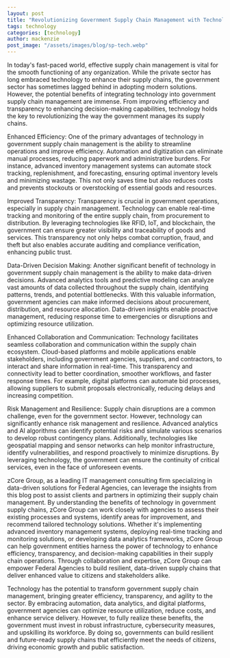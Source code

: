 ```yaml
---
layout: post
title: "Revolutionizing Government Supply Chain Management with Technology"
tags: technology
categories: [technology]
author: mackenzie
post_image: "/assets/images/blog/sp-tech.webp"
---
```


In today's fast-paced world, effective supply chain management is vital for the smooth functioning of any organization. While the private sector has long embraced technology to enhance their supply chains, the government sector has sometimes lagged behind in adopting modern solutions. However, the potential benefits of integrating technology into government supply chain management are immense. From improving efficiency and transparency to enhancing decision-making capabilities, technology holds the key to revolutionizing the way the government manages its supply chains.

Enhanced Efficiency:
One of the primary advantages of technology in government supply chain management is the ability to streamline operations and improve efficiency. Automation and digitization can eliminate manual processes, reducing paperwork and administrative burdens. For instance, advanced inventory management systems can automate stock tracking, replenishment, and forecasting, ensuring optimal inventory levels and minimizing wastage. This not only saves time but also reduces costs and prevents stockouts or overstocking of essential goods and resources.

Improved Transparency:
Transparency is crucial in government operations, especially in supply chain management. Technology can enable real-time tracking and monitoring of the entire supply chain, from procurement to distribution. By leveraging technologies like RFID, IoT, and blockchain, the government can ensure greater visibility and traceability of goods and services. This transparency not only helps combat corruption, fraud, and theft but also enables accurate auditing and compliance verification, enhancing public trust.

Data-Driven Decision Making:
Another significant benefit of technology in government supply chain management is the ability to make data-driven decisions. Advanced analytics tools and predictive modeling can analyze vast amounts of data collected throughout the supply chain, identifying patterns, trends, and potential bottlenecks. With this valuable information, government agencies can make informed decisions about procurement, distribution, and resource allocation. Data-driven insights enable proactive management, reducing response time to emergencies or disruptions and optimizing resource utilization.

Enhanced Collaboration and Communication:
Technology facilitates seamless collaboration and communication within the supply chain ecosystem. Cloud-based platforms and mobile applications enable stakeholders, including government agencies, suppliers, and contractors, to interact and share information in real-time. This transparency and connectivity lead to better coordination, smoother workflows, and faster response times. For example, digital platforms can automate bid processes, allowing suppliers to submit proposals electronically, reducing delays and increasing competition.

Risk Management and Resilience:
Supply chain disruptions are a common challenge, even for the government sector. However, technology can significantly enhance risk management and resilience. Advanced analytics and AI algorithms can identify potential risks and simulate various scenarios to develop robust contingency plans. Additionally, technologies like geospatial mapping and sensor networks can help monitor infrastructure, identify vulnerabilities, and respond proactively to minimize disruptions. By leveraging technology, the government can ensure the continuity of critical services, even in the face of unforeseen events.

zCore Group, as a leading IT management consulting firm specializing in data-driven solutions for Federal Agencies, can leverage the insights from this blog post to assist clients and partners in optimizing their supply chain management. By understanding the benefits of technology in government supply chains, zCore Group can work closely with agencies to assess their existing processes and systems, identify areas for improvement, and recommend tailored technology solutions. Whether it's implementing advanced inventory management systems, deploying real-time tracking and monitoring solutions, or developing data analytics frameworks, zCore Group can help government entities harness the power of technology to enhance efficiency, transparency, and decision-making capabilities in their supply chain operations. Through collaboration and expertise, zCore Group can empower Federal Agencies to build resilient, data-driven supply chains that deliver enhanced value to citizens and stakeholders alike.

Technology has the potential to transform government supply chain management, bringing greater efficiency, transparency, and agility to the sector. By embracing automation, data analytics, and digital platforms, government agencies can optimize resource utilization, reduce costs, and enhance service delivery. However, to fully realize these benefits, the government must invest in robust infrastructure, cybersecurity measures, and upskilling its workforce. By doing so, governments can build resilient and future-ready supply chains that efficiently meet the needs of citizens, driving economic growth and public satisfaction.